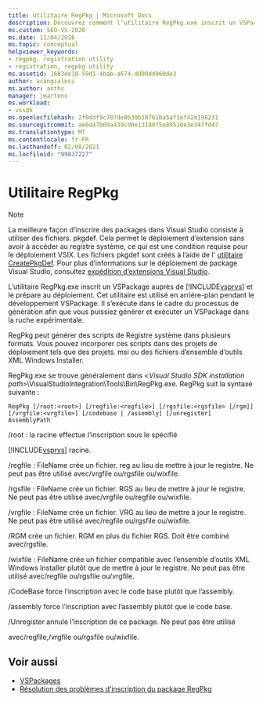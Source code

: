 ```yaml
---
title: Utilitaire RegPkg | Microsoft Docs
description: Découvrez comment l’utilitaire RegPkg.exe inscrit un VSPackage auprès de Visual Studio et le prépare au déploiement.
ms.custom: SEO-VS-2020
ms.date: 11/04/2016
ms.topic: conceptual
helpviewer_keywords:
- regpkg, registration utility
- registration, regpkg utility
ms.assetid: 1683ee18-59d1-4bab-a674-dd00dd960de3
author: acangialosi
ms.author: anthc
manager: jmartens
ms.workload:
- vssdk
ms.openlocfilehash: 2f0ddf9c707de0b30b18761ba5af1ef42e198231
ms.sourcegitcommit: ae6d47b09a439cd0e13180f5e89510e3e347fd47
ms.translationtype: MT
ms.contentlocale: fr-FR
ms.lasthandoff: 02/08/2021
ms.locfileid: "99837227"
---
```

# <a name="regpkg-utility"></a>Utilitaire RegPkg
> [!NOTE]
> La meilleure façon d’inscrire des packages dans Visual Studio consiste à utiliser des fichiers. pkgdef. Cela permet le déploiement d’extension sans avoir à accéder au registre système, ce qui est une condition requise pour le déploiement VSIX. Les fichiers pkgdef sont créés à l’aide de l' [utilitaire CreatePkgDef](../../extensibility/internals/createpkgdef-utility.md). Pour plus d’informations sur le déploiement de package Visual Studio, consultez [expédition d’extensions Visual Studio](../../extensibility/shipping-visual-studio-extensions.md).

 L’utilitaire RegPkg.exe inscrit un VSPackage auprès de [!INCLUDE[vsprvs](../../code-quality/includes/vsprvs_md.md)] et le prépare au déploiement. Cet utilitaire est utilisé en arrière-plan pendant le développement VSPackage. Il s’exécute dans le cadre du processus de génération afin que vous puissiez générer et exécuter un VSPackage dans la ruche expérimentale.

 RegPkg peut générer des scripts de Registre système dans plusieurs formats. Vous pouvez incorporer ces scripts dans des projets de déploiement tels que des projets. msi ou des fichiers d’ensemble d’outils XML Windows Installer.

 RegPkg.exe se trouve généralement dans \<*Visual Studio SDK installation path*>\VisualStudioIntegration\Tools\Bin\RegPkg.exe. RegPkg suit la syntaxe suivante :

```
RegPkg [/root:<root>] [/regfile:<regfile>] [/rgsfile:<rgsfile> [/rgm]] [/vrgfile:<vrgfile>] [/codebase | /assembly] [/unregister] AssemblyPath
```

 /root : la racine effectue l’inscription sous le spécifié

 [!INCLUDE[vsprvs](../../code-quality/includes/vsprvs_md.md)] racine.

 /regfile : FileName crée un fichier. reg au lieu de mettre à jour le registre.  Ne peut pas être utilisé avec/vrgfile ou/rgsfile ou/wixfile.

 /rgsfile : FileName crée un fichier. RGS au lieu de mettre à jour le registre.  Ne peut pas être utilisé avec/vrgfile ou/regfile ou/wixfile.

 /vrgfile : FileName crée un fichier. VRG au lieu de mettre à jour le registre.  Ne peut pas être utilisé avec/regfile ou/rgsfile ou/wixfile.

 /RGM crée un fichier. RGM en plus du fichier RGS.  Doit être combiné avec/rgsfile.

 /wixfile : FileName crée un fichier compatible avec l’ensemble d’outils XML Windows Installer plutôt que de mettre à jour le registre.  Ne peut pas être utilisé avec/regfile ou/rgsfile ou/vrgfile.

 /CodeBase force l’inscription avec le code base plutôt que l’assembly.

 /assembly force l’inscription avec l’assembly plutôt que le code base.

 /Unregister annule l’inscription de ce package.  Ne peut pas être utilisé

 avec/regfile,/vrgfile ou/rgsfile ou/wixfile.

## <a name="see-also"></a>Voir aussi
- [VSPackages](../../extensibility/internals/vspackages.md)
- [Résolution des problèmes d’inscription du package RegPkg](../../extensibility/internals/troubleshooting-regpkg-package-registration.md)
